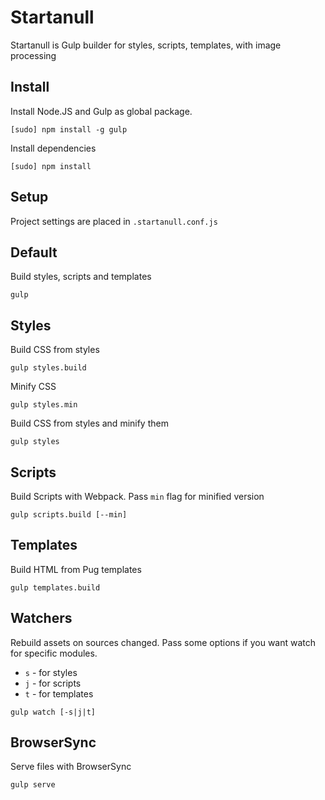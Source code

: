 # Startanull

Startanull is Gulp builder for styles, scripts, templates, with image processing

## Install

Install Node.JS and Gulp as global package.

```
[sudo] npm install -g gulp
```

Install dependencies

```
[sudo] npm install
```

## Setup

Project settings are placed in `.startanull.conf.js`

Default
-------------------------------------------------------

Build styles, scripts and templates

```
gulp
```

Styles
-------------------------------------------------------

Build CSS from styles

```
gulp styles.build
```

Minify CSS

```
gulp styles.min
```

Build CSS from styles and minify them

```
gulp styles
```

Scripts
-------------------------------------------------------

Build Scripts with Webpack. Pass `min` flag for minified version

```
gulp scripts.build [--min]
```

Templates
-------------------------------------------------------

Build HTML from Pug templates

```
gulp templates.build
```

Watchers
-------------------------------------------------------

Rebuild assets on sources changed. Pass some options if you want watch for
specific modules.

- `s` - for styles
- `j` - for scripts
- `t` - for templates

```
gulp watch [-s|j|t]
```

BrowserSync
-------------------------------------------------------

Serve files with BrowserSync

```
gulp serve
```
